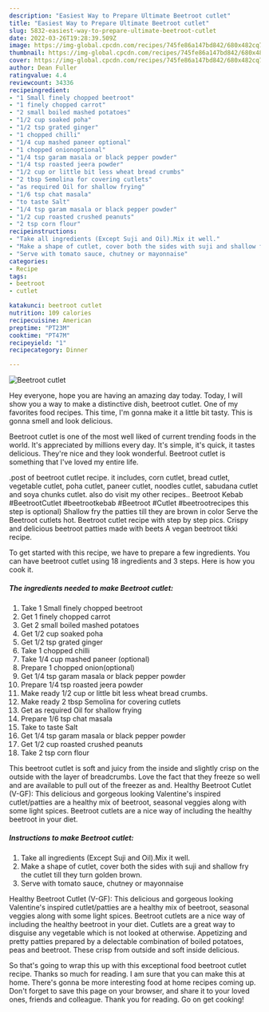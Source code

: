 ```yaml
---
description: "Easiest Way to Prepare Ultimate Beetroot cutlet"
title: "Easiest Way to Prepare Ultimate Beetroot cutlet"
slug: 5832-easiest-way-to-prepare-ultimate-beetroot-cutlet
date: 2022-03-26T19:28:39.509Z
image: https://img-global.cpcdn.com/recipes/745fe86a147bd842/680x482cq70/beetroot-cutlet-recipe-main-photo.jpg
thumbnail: https://img-global.cpcdn.com/recipes/745fe86a147bd842/680x482cq70/beetroot-cutlet-recipe-main-photo.jpg
cover: https://img-global.cpcdn.com/recipes/745fe86a147bd842/680x482cq70/beetroot-cutlet-recipe-main-photo.jpg
author: Dean Fuller
ratingvalue: 4.4
reviewcount: 34336
recipeingredient:
- "1 Small finely chopped beetroot"
- "1 finely chopped carrot"
- "2 small boiled mashed potatoes"
- "1/2 cup soaked poha"
- "1/2 tsp grated ginger"
- "1 chopped chilli"
- "1/4 cup mashed paneer optional"
- "1 chopped onionoptional"
- "1/4 tsp garam masala or black pepper powder"
- "1/4 tsp roasted jeera powder"
- "1/2 cup or little bit less wheat bread crumbs"
- "2 tbsp Semolina for covering cutlets"
- "as required Oil for shallow frying"
- "1/6 tsp chat masala"
- "to taste Salt"
- "1/4 tsp garam masala or black pepper powder"
- "1/2 cup roasted crushed peanuts"
- "2 tsp corn flour"
recipeinstructions:
- "Take all ingredients (Except Suji and Oil).Mix it well."
- "Make a shape of cutlet, cover both the sides with suji and shallow fry the cutlet till they turn golden brown."
- "Serve with tomato sauce, chutney or mayonnaise"
categories:
- Recipe
tags:
- beetroot
- cutlet

katakunci: beetroot cutlet 
nutrition: 109 calories
recipecuisine: American
preptime: "PT23M"
cooktime: "PT47M"
recipeyield: "1"
recipecategory: Dinner

---
```



![Beetroot cutlet](https://img-global.cpcdn.com/recipes/745fe86a147bd842/680x482cq70/beetroot-cutlet-recipe-main-photo.jpg)

Hey everyone, hope you are having an amazing day today. Today, I will show you a way to make a distinctive dish, beetroot cutlet. One of my favorites food recipes. This time, I'm gonna make it a little bit tasty. This is gonna smell and look delicious.

Beetroot cutlet is one of the most well liked of current trending foods in the world. It's appreciated by millions every day. It's simple, it's quick, it tastes delicious. They're nice and they look wonderful. Beetroot cutlet is something that I've loved my entire life.

.post of beetroot cutlet recipe. it includes, corn cutlet, bread cutlet, vegetable cutlet, poha cutlet, paneer cutlet, noodles cutlet, sabudana cutlet and soya chunks cutlet. also do visit my other recipes.. Beetroot Kebab #BeetrootCutlet #beetrootkebab #Beetroot #Cutlet #beetrootrecipes this step is optional) Shallow fry the patties till they are brown in color Serve the Beetroot cutlets hot. Beetroot cutlet recipe with step by step pics. Crispy and delicious beetroot patties made with beets A vegan beetroot tikki recipe.


To get started with this recipe, we have to prepare a few ingredients. You can have beetroot cutlet using 18 ingredients and 3 steps. Here is how you cook it.

<!--inarticleads1-->

##### The ingredients needed to make Beetroot cutlet:

1. Take 1 Small finely chopped beetroot
1. Get 1 finely chopped carrot
1. Get 2 small boiled mashed potatoes
1. Get 1/2 cup soaked poha
1. Get 1/2 tsp grated ginger
1. Take 1 chopped chilli
1. Take 1/4 cup mashed paneer (optional)
1. Prepare 1 chopped onion(optional)
1. Get 1/4 tsp garam masala or black pepper powder
1. Prepare 1/4 tsp roasted jeera powder
1. Make ready 1/2 cup or little bit less wheat bread crumbs.
1. Make ready 2 tbsp Semolina for covering cutlets
1. Get as required Oil for shallow frying
1. Prepare 1/6 tsp chat masala
1. Take to taste Salt
1. Get 1/4 tsp garam masala or black pepper powder
1. Get 1/2 cup roasted crushed peanuts
1. Take 2 tsp corn flour


This beetroot cutlet is soft and juicy from the inside and slightly crisp on the outside with the layer of breadcrumbs. Love the fact that they freeze so well and are available to pull out of the freezer as and. Healthy Beetroot Cutlet (V-GF): This delicious and gorgeous looking Valentine&#39;s inspired cutlet/patties are a healthy mix of beetroot, seasonal veggies along with some light spices. Beetroot cutlets are a nice way of including the healthy beetroot in your diet. 

<!--inarticleads2-->

##### Instructions to make Beetroot cutlet:

1. Take all ingredients (Except Suji and Oil).Mix it well.
1. Make a shape of cutlet, cover both the sides with suji and shallow fry the cutlet till they turn golden brown.
1. Serve with tomato sauce, chutney or mayonnaise


Healthy Beetroot Cutlet (V-GF): This delicious and gorgeous looking Valentine&#39;s inspired cutlet/patties are a healthy mix of beetroot, seasonal veggies along with some light spices. Beetroot cutlets are a nice way of including the healthy beetroot in your diet. Cutlets are a great way to disguise any vegetable which is not looked at otherwise. Appetizing and pretty patties prepared by a delectable combination of boiled potatoes, peas and beetroot. These crisp from outside and soft inside delicious. 

So that's going to wrap this up with this exceptional food beetroot cutlet recipe. Thanks so much for reading. I am sure that you can make this at home. There's gonna be more interesting food at home recipes coming up. Don't forget to save this page on your browser, and share it to your loved ones, friends and colleague. Thank you for reading. Go on get cooking!
